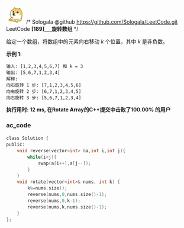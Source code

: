 ![](https://github.com/Sologala/SomeThings/blob/master/face.jpg?raw=true)
/*
    Sologala   @github    https://github.com/Sologala/LeetCode.git
    LeetCode   **[189]___旋转数组**
*/

给定一个数组，将数组中的元素向右移动 *k* 个位置，其中 *k* 是非负数。

**示例 1:**

```
输入: [1,2,3,4,5,6,7] 和 k = 3
输出: [5,6,7,1,2,3,4]
解释:
向右旋转 1 步: [7,1,2,3,4,5,6]
向右旋转 2 步: [6,7,1,2,3,4,5]
向右旋转 3 步: [5,6,7,1,2,3,4]
```

**执行用时: 12 ms, 在Rotate Array的C++提交中击败了100.00% 的用户** 

### **ac_code**
```c
class Solution {
public:
    void reverse(vector<int> &a,int i,int j){
        while(i<j){
            swap(a[i++],a[j--]);
        }
    }
    void rotate(vector<int>& nums, int k) {
        k%=nums.size();
        reverse(nums,0,nums.size()-1);
        reverse(nums,0,k-1);
        reverse(nums,k,nums.size()-1);
    }
};
```